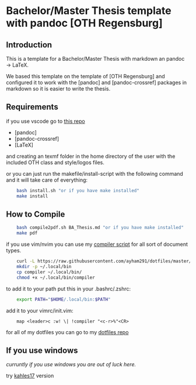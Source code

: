 # Bachelor/Master Thesis template with pandoc [OTH Regensburg]

## Introduction

This is a template for a Bachelor/Master Thesis with markdown an pandoc &rarr; LaTeX.

We based this template on the template of [OTH Regensburg] and configured it
to work with the [pandoc] and [pandoc-crossref] packages in markdown so it is
easier to write the thesis.

## Requirements

if you use vscode go to [this repo](https://github.com/kahles17/pandoc_oth)

+ [pandoc]
+ [pandoc-crossref]
+ [LaTeX]

and creating an texmf folder in the home directory of the user with the
included OTH class and style/logos files.

or you can just run the makefile/install-script with the following command and it will take
care of everything:

```bash
    bash install.sh "or if you have make installed"
    make install
```

## How to Compile

```bash
    bash compile2pdf.sh BA_Thesis.md "or if you have make installed"
    make pdf
```
if you use vim/nvim you can use my [compiler
script](https://github.com/ayham291/dotfiles/blob/master/.local/bin/compiler)
for all sort of document types.

```bash
    curl -L https://raw.githubusercontent.com/ayham291/dotfiles/master/.local/bin/compiler > compiler
    mkdir -p ~/.local/bin
    cp compiler ~/.local/bin/
    chmod +x ~/.local/bin/compiler
```

to add it to your path put this in your .bashrc/.zshrc:

```bash
    export PATH="$HOME/.local/bin:$PATH"
```

add it to your vimrc/init.vim:

```vim
	map <leader>c :w! \| !compiler "<c-r>%"<CR>
```

for all of my dotfiles you can go to my [dotfiles
repo](https://github.com/ayham291/dotfiles/)

## If you use windows

*curruntly if you use windows you are out of luck here.*

try [kahles17](https://github.com/kahles17/pandoc_oth) version
